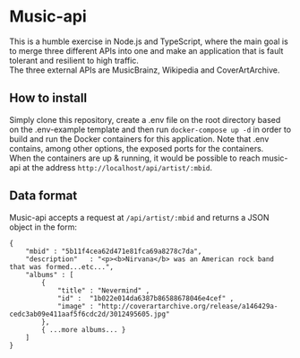 # Music-api
This is a humble exercise in Node.js and TypeScript, where the main goal is to merge three different APIs into one and make an application that is fault tolerant and resilient to high traffic.  
The three external APIs are MusicBrainz, Wikipedia and CoverArtArchive. 

## How to install
Simply clone this repository, create a .env file on the root directory based on the .env-example template and then run `docker-compose up -d` in order to build and run the Docker containers for this application. Note that .env contains, among other options, the exposed ports for the containers.  
When the containers are up & running, it would be possible to reach music-api at the address `http://localhost/api/artist/:mbid`.

## Data format
Music-api accepts a request at `/api/artist/:mbid` and returns a JSON object in the form:  

    {
        "mbid" : "5b11f4ce­a62d­471e­81fc­a69a8278c7da",
        "description"   : "<p><b>Nirvana</b> was an American rock band that was formed...etc...",
        "albums" : [
            {
                "title" : "Nevermind" ,
                "id" :  "1b022e01­4da6­387b­8658­8678046e4cef" ,
                "image" : "http://coverartarchive.org/release/a146429a­cedc­3ab0­9e41­1aaf5f6cdc2d/3012495605.jpg"
            }, 
            { ...more albums... }
        ]
    }
    
